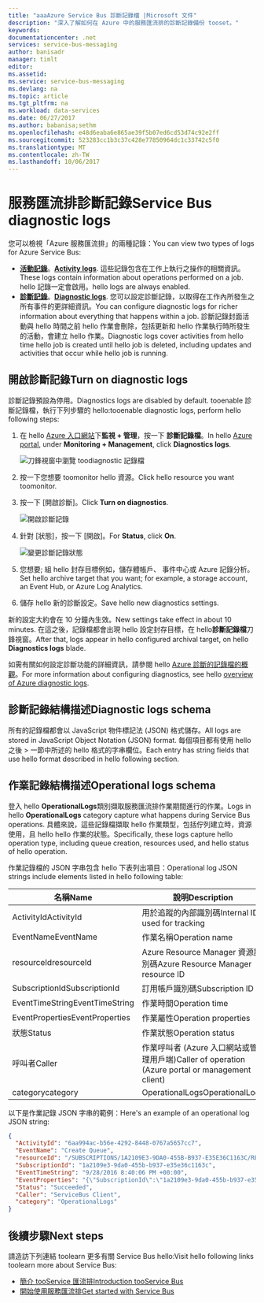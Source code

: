 ```yaml
---
title: "aaaAzure Service Bus 診斷記錄檔 |Microsoft 文件"
description: "深入了解如何在 Azure 中的服務匯流排的診斷記錄備份 tooset。"
keywords: 
documentationcenter: .net
services: service-bus-messaging
author: banisadr
manager: timlt
editor: 
ms.assetid: 
ms.service: service-bus-messaging
ms.devlang: na
ms.topic: article
ms.tgt_pltfrm: na
ms.workload: data-services
ms.date: 06/27/2017
ms.author: babanisa;sethm
ms.openlocfilehash: e48d6eaba6e865ae39f5b07ed6cd53d74c92e2ff
ms.sourcegitcommit: 523283cc1b3c37c428e77850964dc1c33742c5f0
ms.translationtype: MT
ms.contentlocale: zh-TW
ms.lasthandoff: 10/06/2017
---
```

# <a name="service-bus-diagnostic-logs"></a><span data-ttu-id="a5e34-103">服務匯流排診斷記錄</span><span class="sxs-lookup"><span data-stu-id="a5e34-103">Service Bus diagnostic logs</span></span>

<span data-ttu-id="a5e34-104">您可以檢視「Azure 服務匯流排」的兩種記錄：</span><span class="sxs-lookup"><span data-stu-id="a5e34-104">You can view two types of logs for Azure Service Bus:</span></span>
* <span data-ttu-id="a5e34-105">**[活動記錄](../monitoring-and-diagnostics/monitoring-overview-activity-logs.md)**。</span><span class="sxs-lookup"><span data-stu-id="a5e34-105">**[Activity logs](../monitoring-and-diagnostics/monitoring-overview-activity-logs.md)**.</span></span> <span data-ttu-id="a5e34-106">這些記錄包含在工作上執行之操作的相關資訊。</span><span class="sxs-lookup"><span data-stu-id="a5e34-106">These logs contain information about operations performed on a job.</span></span> <span data-ttu-id="a5e34-107">hello 記錄一定會啟用。</span><span class="sxs-lookup"><span data-stu-id="a5e34-107">hello logs are always enabled.</span></span>
* <span data-ttu-id="a5e34-108">**[診斷記錄](../monitoring-and-diagnostics/monitoring-overview-of-diagnostic-logs.md)**。</span><span class="sxs-lookup"><span data-stu-id="a5e34-108">**[Diagnostic logs](../monitoring-and-diagnostics/monitoring-overview-of-diagnostic-logs.md)**.</span></span> <span data-ttu-id="a5e34-109">您可以設定診斷記錄，以取得在工作內所發生之所有事件的更詳細資訊。</span><span class="sxs-lookup"><span data-stu-id="a5e34-109">You can configure diagnostic logs for richer information about everything that happens within a job.</span></span> <span data-ttu-id="a5e34-110">診斷記錄封面活動與 hello 時間之前 hello 作業會刪除，包括更新和 hello 作業執行時所發生的活動，會建立 hello 作業。</span><span class="sxs-lookup"><span data-stu-id="a5e34-110">Diagnostic logs cover activities from hello time hello job is created until hello job is deleted, including updates and activities that occur while hello job is running.</span></span>

## <a name="turn-on-diagnostic-logs"></a><span data-ttu-id="a5e34-111">開啟診斷記錄</span><span class="sxs-lookup"><span data-stu-id="a5e34-111">Turn on diagnostic logs</span></span>

<span data-ttu-id="a5e34-112">診斷記錄預設為停用。</span><span class="sxs-lookup"><span data-stu-id="a5e34-112">Diagnostics logs are disabled by default.</span></span> <span data-ttu-id="a5e34-113">tooenable 診斷記錄檔，執行下列步驟的 hello:</span><span class="sxs-lookup"><span data-stu-id="a5e34-113">tooenable diagnostic logs, perform hello following steps:</span></span>

1.  <span data-ttu-id="a5e34-114">在 hello [Azure 入口網站](https://portal.azure.com)下**監視 + 管理**，按一下 **診斷記錄檔**。</span><span class="sxs-lookup"><span data-stu-id="a5e34-114">In hello [Azure portal](https://portal.azure.com), under **Monitoring + Management**, click **Diagnostics logs**.</span></span>

    ![刀鋒視窗中瀏覽 toodiagnostic 記錄檔](./media/service-bus-diagnostic-logs/image1.png)

2. <span data-ttu-id="a5e34-116">按一下您想要 toomonitor hello 資源。</span><span class="sxs-lookup"><span data-stu-id="a5e34-116">Click hello resource you want toomonitor.</span></span>  

3.  <span data-ttu-id="a5e34-117">按一下 [開啟診斷]。</span><span class="sxs-lookup"><span data-stu-id="a5e34-117">Click **Turn on diagnostics**.</span></span>

    ![開啟診斷記錄](./media/service-bus-diagnostic-logs/image2.png)

4.  <span data-ttu-id="a5e34-119">針對 [狀態]，按一下 [開啟]。</span><span class="sxs-lookup"><span data-stu-id="a5e34-119">For **Status**, click **On**.</span></span>

    ![變更診斷記錄狀態](./media/service-bus-diagnostic-logs/image3.png)

5.  <span data-ttu-id="a5e34-121">您想要; 組 hello 封存目標例如，儲存體帳戶、 事件中心或 Azure 記錄分析。</span><span class="sxs-lookup"><span data-stu-id="a5e34-121">Set hello archive target that you want; for example, a storage account, an Event Hub, or Azure Log Analytics.</span></span>

6.  <span data-ttu-id="a5e34-122">儲存 hello 新的診斷設定。</span><span class="sxs-lookup"><span data-stu-id="a5e34-122">Save hello new diagnostics settings.</span></span>

<span data-ttu-id="a5e34-123">新的設定大約會在 10 分鐘內生效。</span><span class="sxs-lookup"><span data-stu-id="a5e34-123">New settings take effect in about 10 minutes.</span></span> <span data-ttu-id="a5e34-124">在這之後，記錄檔都會出現 hello 設定封存目標，在 hello**診斷記錄檔**刀鋒視窗。</span><span class="sxs-lookup"><span data-stu-id="a5e34-124">After that, logs appear in hello configured archival target, on hello **Diagnostics logs** blade.</span></span>

<span data-ttu-id="a5e34-125">如需有關如何設定診斷功能的詳細資訊，請參閱 hello [Azure 診斷的記錄檔的概觀](../monitoring-and-diagnostics/monitoring-overview-of-diagnostic-logs.md)。</span><span class="sxs-lookup"><span data-stu-id="a5e34-125">For more information about configuring diagnostics, see hello [overview of Azure diagnostic logs](../monitoring-and-diagnostics/monitoring-overview-of-diagnostic-logs.md).</span></span>

## <a name="diagnostic-logs-schema"></a><span data-ttu-id="a5e34-126">診斷記錄結構描述</span><span class="sxs-lookup"><span data-stu-id="a5e34-126">Diagnostic logs schema</span></span>

<span data-ttu-id="a5e34-127">所有的記錄檔都會以 JavaScript 物件標記法 (JSON) 格式儲存。</span><span class="sxs-lookup"><span data-stu-id="a5e34-127">All logs are stored in JavaScript Object Notation (JSON) format.</span></span> <span data-ttu-id="a5e34-128">每個項目都有使用 hello 之後 > 一節中所述的 hello 格式的字串欄位。</span><span class="sxs-lookup"><span data-stu-id="a5e34-128">Each entry has string fields that use hello format described in hello following section.</span></span>

## <a name="operational-logs-schema"></a><span data-ttu-id="a5e34-129">作業記錄結構描述</span><span class="sxs-lookup"><span data-stu-id="a5e34-129">Operational logs schema</span></span>

<span data-ttu-id="a5e34-130">登入 hello **OperationalLogs**類別擷取服務匯流排作業期間進行的作業。</span><span class="sxs-lookup"><span data-stu-id="a5e34-130">Logs in hello **OperationalLogs** category capture what happens during Service Bus operations.</span></span> <span data-ttu-id="a5e34-131">具體來說，這些記錄檔擷取 hello 作業類型，包括佇列建立時，資源使用，且 hello hello 作業的狀態。</span><span class="sxs-lookup"><span data-stu-id="a5e34-131">Specifically, these logs capture hello operation type, including queue creation, resources used, and hello status of hello operation.</span></span>

<span data-ttu-id="a5e34-132">作業記錄檔的 JSON 字串包含 hello 下表列出項目：</span><span class="sxs-lookup"><span data-stu-id="a5e34-132">Operational log JSON strings include elements listed in hello following table:</span></span>

<span data-ttu-id="a5e34-133">名稱</span><span class="sxs-lookup"><span data-stu-id="a5e34-133">Name</span></span> | <span data-ttu-id="a5e34-134">說明</span><span class="sxs-lookup"><span data-stu-id="a5e34-134">Description</span></span>
------- | -------
<span data-ttu-id="a5e34-135">ActivityId</span><span class="sxs-lookup"><span data-stu-id="a5e34-135">ActivityId</span></span> | <span data-ttu-id="a5e34-136">用於追蹤的內部識別碼</span><span class="sxs-lookup"><span data-stu-id="a5e34-136">Internal ID, used for tracking</span></span>
<span data-ttu-id="a5e34-137">EventName</span><span class="sxs-lookup"><span data-stu-id="a5e34-137">EventName</span></span> | <span data-ttu-id="a5e34-138">作業名稱</span><span class="sxs-lookup"><span data-stu-id="a5e34-138">Operation name</span></span>           
<span data-ttu-id="a5e34-139">resourceId</span><span class="sxs-lookup"><span data-stu-id="a5e34-139">resourceId</span></span> | <span data-ttu-id="a5e34-140">Azure Resource Manager 資源識別碼</span><span class="sxs-lookup"><span data-stu-id="a5e34-140">Azure Resource Manager resource ID</span></span>
<span data-ttu-id="a5e34-141">SubscriptionId</span><span class="sxs-lookup"><span data-stu-id="a5e34-141">SubscriptionId</span></span> | <span data-ttu-id="a5e34-142">訂用帳戶識別碼</span><span class="sxs-lookup"><span data-stu-id="a5e34-142">Subscription ID</span></span>
<span data-ttu-id="a5e34-143">EventTimeString</span><span class="sxs-lookup"><span data-stu-id="a5e34-143">EventTimeString</span></span> | <span data-ttu-id="a5e34-144">作業時間</span><span class="sxs-lookup"><span data-stu-id="a5e34-144">Operation time</span></span>
<span data-ttu-id="a5e34-145">EventProperties</span><span class="sxs-lookup"><span data-stu-id="a5e34-145">EventProperties</span></span> | <span data-ttu-id="a5e34-146">作業屬性</span><span class="sxs-lookup"><span data-stu-id="a5e34-146">Operation properties</span></span>
<span data-ttu-id="a5e34-147">狀態</span><span class="sxs-lookup"><span data-stu-id="a5e34-147">Status</span></span> | <span data-ttu-id="a5e34-148">作業狀態</span><span class="sxs-lookup"><span data-stu-id="a5e34-148">Operation status</span></span>
<span data-ttu-id="a5e34-149">呼叫者</span><span class="sxs-lookup"><span data-stu-id="a5e34-149">Caller</span></span> | <span data-ttu-id="a5e34-150">作業呼叫者 (Azure 入口網站或管理用戶端)</span><span class="sxs-lookup"><span data-stu-id="a5e34-150">Caller of operation (Azure portal or management client)</span></span>
<span data-ttu-id="a5e34-151">category</span><span class="sxs-lookup"><span data-stu-id="a5e34-151">category</span></span> | <span data-ttu-id="a5e34-152">OperationalLogs</span><span class="sxs-lookup"><span data-stu-id="a5e34-152">OperationalLogs</span></span>

<span data-ttu-id="a5e34-153">以下是作業記錄 JSON 字串的範例：</span><span class="sxs-lookup"><span data-stu-id="a5e34-153">Here's an example of an operational log JSON string:</span></span>

```json
{
  "ActivityId": "6aa994ac-b56e-4292-8448-0767a5657cc7",
  "EventName": "Create Queue",
  "resourceId": "/SUBSCRIPTIONS/1A2109E3-9DA0-455B-B937-E35E36C1163C/RESOURCEGROUPS/DEFAULT-SERVICEBUS-CENTRALUS/PROVIDERS/MICROSOFT.SERVICEBUS/NAMESPACES/SHOEBOXEHNS-CY4001",
  "SubscriptionId": "1a2109e3-9da0-455b-b937-e35e36c1163c",
  "EventTimeString": "9/28/2016 8:40:06 PM +00:00",
  "EventProperties": "{\"SubscriptionId\":\"1a2109e3-9da0-455b-b937-e35e36c1163c\",\"Namespace\":\"shoeboxehns-cy4001\",\"Via\":\"https://shoeboxehns-cy4001.servicebus.windows.net/f8096791adb448579ee83d30e006a13e/?api-version=2016-07\",\"TrackingId\":\"5ee74c9e-72b5-4e98-97c4-08a62e56e221_G1\"}",
  "Status": "Succeeded",
  "Caller": "ServiceBus Client",
  "category": "OperationalLogs"
}
```

## <a name="next-steps"></a><span data-ttu-id="a5e34-154">後續步驟</span><span class="sxs-lookup"><span data-stu-id="a5e34-154">Next steps</span></span>

<span data-ttu-id="a5e34-155">請造訪下列連結 toolearn 更多有關 Service Bus hello:</span><span class="sxs-lookup"><span data-stu-id="a5e34-155">Visit hello following links toolearn more about Service Bus:</span></span>

* [<span data-ttu-id="a5e34-156">簡介 tooService 匯流排</span><span class="sxs-lookup"><span data-stu-id="a5e34-156">Introduction tooService Bus</span></span>](service-bus-messaging-overview.md)
* [<span data-ttu-id="a5e34-157">開始使用服務匯流排</span><span class="sxs-lookup"><span data-stu-id="a5e34-157">Get started with Service Bus</span></span>](service-bus-dotnet-get-started-with-queues.md)
